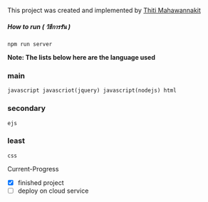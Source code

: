 This project was created and implemented by [Thiti Mahawannakit](https://www.facebook.com/n.o.m.o.r.e.1.2.8.0.2)

##### How to run ( วิธีการรัน )
`npm run server`



**Note: The lists below here are the language used**
### main
`javascript javascriot(jquery) javascript(nodejs) html`
### secondary
`ejs`
### least
`css`

Current-Progress
- [x] finished project
- [ ] deploy on cloud service
